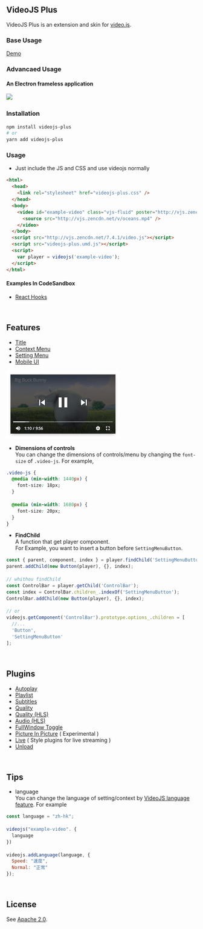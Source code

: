 ## VideoJS Plus

VideoJS Plus is an extension and skin for [video.js](https://github.com/videojs/video.js). <br>

### Base Usage

[Demo](https://pong420.github.io/videojs-plus/examples/)

### Advancaed Usage

#### An Electron frameless application

<img src="./screenshot/electron-frameless-player.png">

### Installation

```bash
npm install videojs-plus
# or
yarn add videojs-plus
```

### Usage

- Just include the JS and CSS and use videojs normally

```html
<html>
  <head>
    <link rel="stylesheet" href="videojs-plus.css" />
  </head>
  <body>
    <video id="example-video" class="vjs-fluid" poster="http://vjs.zencdn.net/v/oceans.png">
      <source src="http://vjs.zencdn.net/v/oceans.mp4" />
    </video>
  </body>
  <script src="http://vjs.zencdn.net/7.4.1/video.js"></script>
  <script src="videojs-plus.umd.js"></script>
  <script>
    var player = videojs('example-video');
  </script>
</html>
```

#### Examples In CodeSandbox

- [React Hooks](https://codesandbox.io/s/71z2lm4ko6)

<br>

## Features

- [Title](./guide/Title.md)
- [Context Menu](./guide/ContextMenu.md)
- [Setting Menu](./guide/SettingMenu.md)
- [Mobile UI](./guide/Mobile.md)

<img src="./screenshot/mobileui.control.small.png" width="300">

- **Dimensions of controls**<br>
  You can change the dimensions of controls/menu by changing the `font-size` of `.video-js`. For example,

```css
.video-js {
  @media (min-width: 1440px) {
    font-size: 18px;
  }

  @media (min-width: 1680px) {
    font-size: 20px;
  }
}
```

- **FindChild** <br>
  A function that get player component. <br>
  For Example, you want to insert a button before `SettingMenuButton`.

```js
const { parent, component, index } = player.findChild('SettingMenuButton')[0];
parent.addChild(new Button(player), {}, index);

// whithou findChild
const ControlBar = player.getChild('ControlBar');
const index = ControlBar.children_.indexOf('SettingMenuButton');
ControlBar.addChild(new Button(player), {}, index);

// or
videojs.getComponent('ControlBar').prototype.options_.children = [
  //...
  'Button',
  'SettingMenuButton'
];
```

<br>

## Plugins

- [Autoplay](./guide/plugins/Autoplay.md)
- [Playlist](./guide/plugins/Playlist.md)
- [Subtitles](./guide/plugins/Subtitles.md)
- [Quality](./guide/plugins/Quality.md)
- [Quality (HLS)](./guide/plugins/QualityHls.md)
- [Audio (HLS)](./guide/plugins/Audio.md)
- [FullWindow Toggle](./guide/plugins/FullWindow.md)
- [Picture In Picture](./guide/plugins/PictureInPicture.md) ( Experimental )
- [Live](./guide/plugins/Live.md) ( Style plugins for live streaming )
- [Unload](./guide/plugins/Unload.md)

<br>

## Tips

- language <br>
  You can change the language of setting/context by [VideoJS language feature](https://docs.videojs.com/docs/guides/languages.html). For example

```js
const language = "zh-hk";

videojs("example-video". {
  language
})

videojs.addLanguage(language, {
  Speed: "速度",
  Normal: "正常"
});
```

<br>

## License

See [Apache 2.0](LICENSE).
